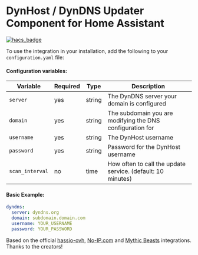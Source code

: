 # DynHost / DynDNS Updater Component for Home Assistant

[![hacs_badge](https://img.shields.io/badge/HACS-Custom-orange.svg)](https://github.com/hacs/integration)

To use the integration in your installation, add the following to your `configuration.yaml` file:

#### Configuration variables:
| Variable |  Required  |  Type  | Description |
| -------- | ---------- | ----------- | ----------- |
| `server` | yes | string | The DynDNS server your domain is configured |
| `domain` | yes | string |  The subdomain you are modifying the DNS configuration for |
| `username` | yes | string | The DynHost username |
| `password` | yes | string | Password for the DynHost username |
| `scan_interval` | no |  time | How often to call the update service. (default: 10 minutes) |

#### Basic Example:

```yaml
dyndns:
  server: dyndns.org
  domain: subdomain.domain.com
  username: YOUR_USERNAME
  password: YOUR_PASSWORD
```
Based on the official [hassio-ovh](https://github.com/GuilleGF/hassio-ovh),  [No-IP.com](https://github.com/home-assistant/core/tree/dev/homeassistant/components/no_ip) and [Mythic Beasts](https://github.com/home-assistant/core/blob/dev/homeassistant/components/mythicbeastsdns) integrations. Thanks to the creators!
